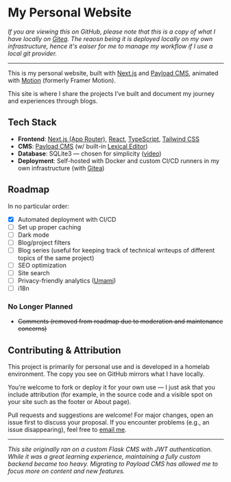 # My Personal Website

_If you are viewing this on GitHub, please note that this is a copy of what I have locally on [Gitea](https://gitea.tguan.xyz). The reaosn being it is deployed locally on my own infrastructure, hence it's eaiser for me to manage my workflow if I use a local git provider._

---

This is my personal website, built with [Next.js](https://nextjs.org/) and [Payload CMS](https://payloadcms.com/), animated with [Motion](https://motion.dev/) (formerly Framer Motion).

This site is where I share the projects I’ve built and document my journey and experiences through blogs.

## Tech Stack

- **Frontend**: [Next.js (App Router)](https://nextjs.org/), [React](https://react.dev/), [TypeScript](https://www.typescriptlang.org/), [Tailwind CSS](https://tailwindcss.com/)
- **CMS**: [Payload CMS](https://payloadcms.com/) (w/ built-in [Lexical Editor](https://lexical.dev/))
- **Database**: SQLite3 — chosen for simplicity ([video](https://www.youtube.com/watch?v=ZP7ef4eVnac))
- **Deployment**: Self-hosted with Docker and custom CI/CD runners in my own infrastructure (with [Gitea](https://about.gitea.com/))

## Roadmap

In no particular order:

- [x] Automated deployment with CI/CD
- [ ] Set up proper caching
- [ ] Dark mode
- [ ] Blog/project filters
- [ ] Blog series (useful for keeping track of technical writeups of different topics of the same project)
- [ ] SEO optimization
- [ ] Site search
- [ ] Privacy-friendly analytics ([Umami](https://umami.is/))
- [ ] i18n

### No Longer Planned

- ~~Comments (removed from roadmap due to moderation and maintenance concerns)~~

## Contributing & Attribution

This project is primarily for personal use and is developed in a homelab environment. The copy you see on GitHub mirrors what I have locally.

You’re welcome to fork or deploy it for your own use — I just ask that you include attribution (for example, in the source code and a visible spot on your site such as the footer or About page).

Pull requests and suggestions are welcome! For major changes, open an issue first to discuss your proposal. If you encounter problems (e.g., an issue disappearing), feel free to [email me](mailto:t.guan@alumni.utoronto.ca?subject=Question%20about%20your%20website).

---

_This site originally ran on a custom Flask CMS with JWT authentication. While it was a great learning experience, maintaining a fully custom backend became too heavy. Migrating to Payload CMS has allowed me to focus more on content and new features._
